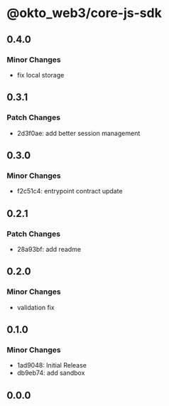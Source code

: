# @okto_web3/core-js-sdk

## 0.4.0

### Minor Changes

- fix local storage

## 0.3.1

### Patch Changes

- 2d3f0ae: add better session management

## 0.3.0

### Minor Changes

- f2c51c4: entrypoint contract update

## 0.2.1

### Patch Changes

- 28a93bf: add readme

## 0.2.0

### Minor Changes

- validation fix

## 0.1.0

### Minor Changes

- 1ad9048: Initial Release
- db9eb74: add sandbox

## 0.0.0
